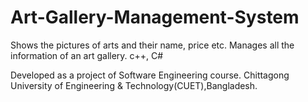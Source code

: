 # Art-Gallery-Management-System
Shows the pictures of arts and their name, price etc.
Manages all the information of an art gallery.
c++, C#

Developed as a project of Software Engineering course. Chittagong University of Engineering & Technology(CUET),Bangladesh.
